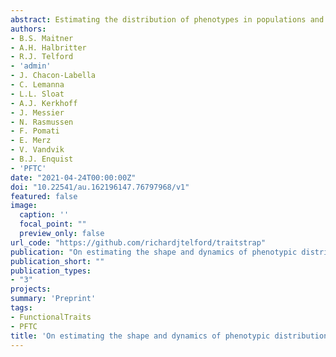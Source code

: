 ```yaml
---
abstract: Estimating the distribution of phenotypes in populations and communities is central to many questions in ecology and evolutionary biology. These distributions can be characterised by their moments; the mean, variance, skewness, and kurtosis. Typically, these moments are calculated using a community-weighted approach (e.g. community-weighted mean) which ignores intraspecific variation. As an alternative, bootstrapping approaches can incorporate intraspecific variation to improve estimates, and also quantify uncertainty in the estimate. Here, we compare the performance of different approaches for estimating the moments of trait distributions across a variety of sampling scenarios, taxa, and datasets. We introduce the traitstrap R package to facilitate inferences of trait distributions via bootstrapping. Our results suggest that randomly sampling 9 individuals per sampling unit and species, focusing on covering all species in the community, and analysing the data using nonparametric bootstrapping generally enables reliable inference on trait distributions, including the central moments, of communities.
authors:
- B.S. Maitner
- A.H. Halbritter
- R.J. Telford
- 'admin'
- J. Chacon-Labella
- C. Lemanna
- L.L. Sloat
- A.J. Kerkhoff
- J. Messier
- N. Rasmussen
- F. Pomati
- E. Merz
- V. Vandvik
- B.J. Enquist
- 'PFTC'
date: "2021-04-24T00:00:00Z"
doi: "10.22541/au.162196147.76797968/v1"
featured: false
image:
  caption: ''
  focal_point: ""
  preview_only: false
url_code: "https://github.com/richardjtelford/traitstrap"
publication: "On estimating the shape and dynamics of phenotypic distributions in ecology"
publication_short: ""
publication_types:
- "3"
projects:
summary: 'Preprint'
tags:
- FunctionalTraits
- PFTC
title: 'On estimating the shape and dynamics of phenotypic distributions in ecology'
---
```


